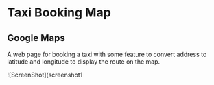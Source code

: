 # Taxi Booking Map

## Google Maps

A web page for booking a taxi with some feature to convert address to latitude and longitude to display the route on the map.

![ScreenShot](screenshot1